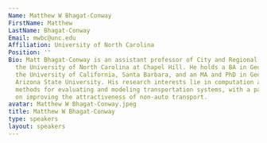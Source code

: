 ```yaml
---
Name: Matthew W Bhagat-Conway
FirstName: Matthew
LastName: Bhagat-Conway
Email: mwbc@unc.edu
Affiliation: University of North Carolina
Position: ''
Bio: Matt Bhagat-Conway is an assistant professor of City and Regional Planning at
  the University of North Carolina at Chapel Hill. He holds a BA in Geography from
  the University of California, Santa Barbara, and an MA and PhD in Geography from
  Arizona State University. His research interests lie in computation and statistical
  methods for evaluating and modeling transportation systems, with a particular emphasis
  on improving the attractiveness of non-auto transport.
avatar: Matthew W Bhagat-Conway.jpeg
title: Matthew W Bhagat-Conway
type: speakers
layout: speakers
---
```

